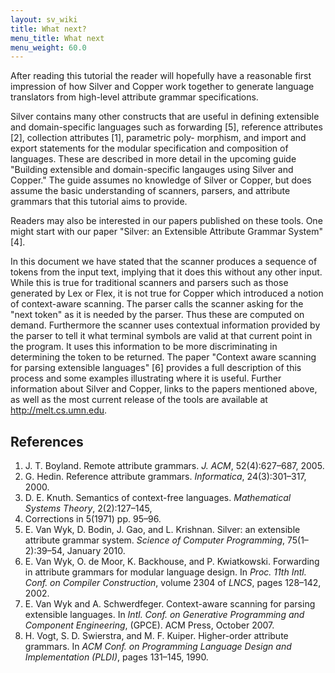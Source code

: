 ```yaml
---
layout: sv_wiki
title: What next?
menu_title: What next
menu_weight: 60.0
---
```


After reading this tutorial the reader will hopefully have a reasonable first impression of how Silver
and Copper work together to generate language translators from high-level attribute grammar
specifications.

Silver contains many other constructs that are useful in defining extensible and domain-specific
languages such as forwarding [5], reference attributes [2], collection attributes [1], parametric poly-
morphism, and import and export statements for the modular specification and composition of
languages. These are described in more detail in the upcoming guide "Building extensible and
domain-specific langauges using Silver and Copper." The guide assumes no knowledge of Silver
or Copper, but does assume the basic understanding of scanners, parsers, and attribute grammars
that this tutorial aims to provide.

Readers may also be interested in our papers published on these tools. One might start with
our paper "Silver: an Extensible Attribute Grammar System" [4].

In this document we have stated that the scanner produces a sequence of tokens from the input
text, implying that it does this without any other input. While this is true for traditional scanners
and parsers such as those generated by Lex or Flex, it is not true for Copper which introduced
a notion of context-aware scanning. The parser calls the scanner asking for the "next token" as
it is needed by the parser. Thus these are computed on demand. Furthermore the scanner uses
contextual information provided by the parser to tell it what terminal symbols are valid at that
current point in the program. It uses this information to be more discriminating in determining
the token to be returned. The paper "Context aware scanning for parsing extensible languages" [6]
provides a full description of this process and some examples illustrating where it is useful.
Further information about Silver and Copper, links to the papers mentioned above, as well as
the most current release of the tools are available at http://melt.cs.umn.edu.

## References

1. J. T. Boyland. Remote attribute grammars. *J. ACM*, 52(4):627–687, 2005.
2. G. Hedin. Reference attribute grammars. *Informatica*, 24(3):301–317, 2000.
3. D. E. Knuth. Semantics of context-free languages. *Mathematical Systems Theory*, 2(2):127–145,
1968. Corrections in 5(1971) pp. 95–96.
4. E. Van Wyk, D. Bodin, J. Gao, and L. Krishnan. Silver: an extensible attribute grammar
system. *Science of Computer Programming*, 75(1–2):39–54, January 2010.
5. E. Van Wyk, O. de Moor, K. Backhouse, and P. Kwiatkowski. Forwarding in attribute grammars
for modular language design. In *Proc. 11th Intl. Conf. on Compiler Construction*, volume 2304
of *LNCS*, pages 128–142, 2002.
6. E. Van Wyk and A. Schwerdfeger. Context-aware scanning for parsing extensible languages.
In *Intl. Conf. on Generative Programming and Component Engineering*, (GPCE). ACM Press,
October 2007.
7. H. Vogt, S. D. Swierstra, and M. F. Kuiper. Higher-order attribute grammars. In *ACM Conf.
on Programming Language Design and Implementation (PLDI)*, pages 131–145, 1990.
